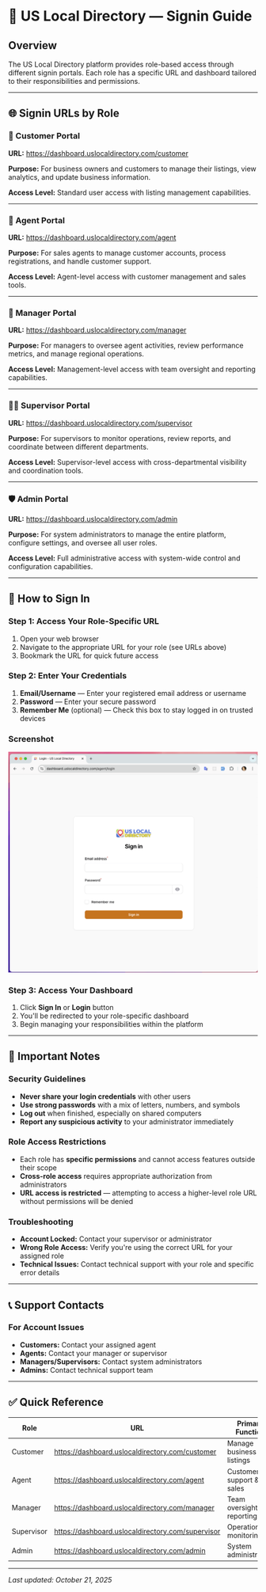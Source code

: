 # 🔐 US Local Directory — Signin Guide

## Overview
The US Local Directory platform provides role-based access through different signin portals. Each role has a specific URL and dashboard tailored to their responsibilities and permissions.

---

## 🌐 Signin URLs by Role

### 👤 Customer Portal
**URL:** https://dashboard.uslocaldirectory.com/customer

**Purpose:** For business owners and customers to manage their listings, view analytics, and update business information.

**Access Level:** Standard user access with listing management capabilities.

---

### 🏢 Agent Portal
**URL:** https://dashboard.uslocaldirectory.com/agent

**Purpose:** For sales agents to manage customer accounts, process registrations, and handle customer support.

**Access Level:** Agent-level access with customer management and sales tools.

---

### 👔 Manager Portal
**URL:** https://dashboard.uslocaldirectory.com/manager

**Purpose:** For managers to oversee agent activities, review performance metrics, and manage regional operations.

**Access Level:** Management-level access with team oversight and reporting capabilities.

---

### 👨‍💼 Supervisor Portal
**URL:** https://dashboard.uslocaldirectory.com/supervisor

**Purpose:** For supervisors to monitor operations, review reports, and coordinate between different departments.

**Access Level:** Supervisor-level access with cross-departmental visibility and coordination tools.

---

### 🛡️ Admin Portal
**URL:** https://dashboard.uslocaldirectory.com/admin

**Purpose:** For system administrators to manage the entire platform, configure settings, and oversee all user roles.

**Access Level:** Full administrative access with system-wide control and configuration capabilities.

---

## 🔑 How to Sign In

### Step 1: Access Your Role-Specific URL
1. Open your web browser
2. Navigate to the appropriate URL for your role (see URLs above)
3. Bookmark the URL for quick future access

### Step 2: Enter Your Credentials
1. **Email/Username** — Enter your registered email address or username
2. **Password** — Enter your secure password
3. **Remember Me** (optional) — Check this box to stay logged in on trusted devices

### Screenshot
![Signin Page](images/Signin.png)

### Step 3: Access Your Dashboard
1. Click **Sign In** or **Login** button
2. You'll be redirected to your role-specific dashboard
3. Begin managing your responsibilities within the platform

---

## 🚨 Important Notes

### Security Guidelines
- **Never share your login credentials** with other users
- **Use strong passwords** with a mix of letters, numbers, and symbols
- **Log out** when finished, especially on shared computers
- **Report any suspicious activity** to your administrator immediately

### Role Access Restrictions
- Each role has **specific permissions** and cannot access features outside their scope
- **Cross-role access** requires appropriate authorization from administrators
- **URL access is restricted** — attempting to access a higher-level role URL without permissions will be denied

### Troubleshooting
- **Account Locked:** Contact your supervisor or administrator
- **Wrong Role Access:** Verify you're using the correct URL for your assigned role
- **Technical Issues:** Contact technical support with your role and specific error details

---

## 📞 Support Contacts

### For Account Issues
- **Customers:** Contact your assigned agent
- **Agents:** Contact your manager or supervisor
- **Managers/Supervisors:** Contact system administrators
- **Admins:** Contact technical support team

---

## ✅ Quick Reference

| Role | URL | Primary Function |
|------|-----|------------------|
| Customer | https://dashboard.uslocaldirectory.com/customer | Manage business listings |
| Agent | https://dashboard.uslocaldirectory.com/agent | Customer support & sales |
| Manager | https://dashboard.uslocaldirectory.com/manager | Team oversight & reporting |
| Supervisor | https://dashboard.uslocaldirectory.com/supervisor | Operations monitoring |
| Admin | https://dashboard.uslocaldirectory.com/admin | System administration |

---

*Last updated: October 21, 2025*